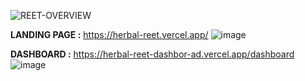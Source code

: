 
![REET-OVERVIEW](https://github.com/user-attachments/assets/f124f324-9883-451b-a449-54b7773d302c)

**LANDING PAGE :** https://herbal-reet.vercel.app/
![image](https://github.com/user-attachments/assets/80d1d544-c04e-408d-a9e5-855c1dc80ff2)

**DASHBOARD :** https://herbal-reet-dashbor-ad.vercel.app/dashboard
![image](https://github.com/user-attachments/assets/4882f796-6b05-4f02-b8a9-2efeeca6c5ef)
